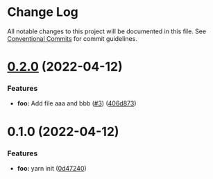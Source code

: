 # Change Log

All notable changes to this project will be documented in this file.
See [Conventional Commits](https://conventionalcommits.org) for commit guidelines.

# [0.2.0](https://github.com/NotFounds/monorepo-exp/compare/foo@0.1.0...foo@0.2.0) (2022-04-12)


### Features

* **foo:** Add file aaa and bbb ([#3](https://github.com/NotFounds/monorepo-exp/issues/3)) ([406d873](https://github.com/NotFounds/monorepo-exp/commit/406d8737956840dbf494b1b32004ed7a54b45d0b))





# 0.1.0 (2022-04-12)


### Features

* **foo:** yarn init ([0d47240](https://github.com/NotFounds/monorepo-exp/commit/0d47240a3192e901ea9c32f9c258bbce28ddd319))
